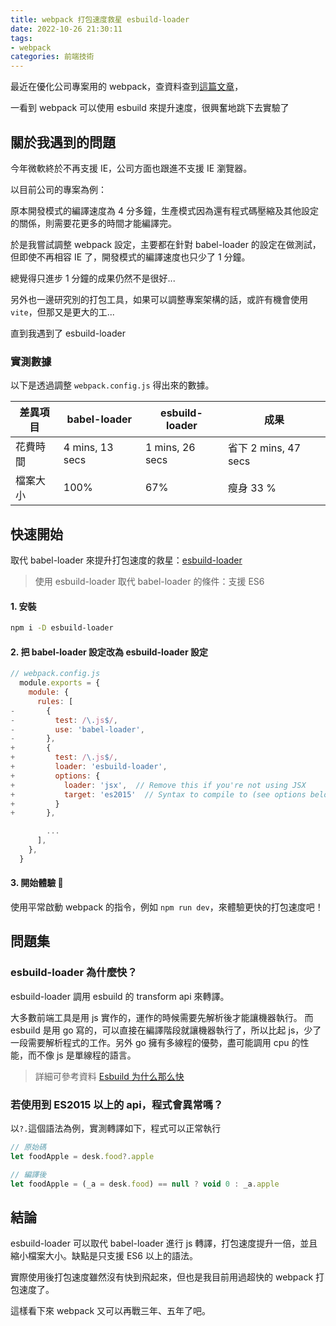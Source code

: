 ```yaml
---
title: webpack 打包速度救星 esbuild-loader
date: 2022-10-26 21:30:11
tags:
- webpack
categories: 前端技術
---
```


最近在優化公司專案用的 webpack，查資料查到[這篇文章](https://blog.logrocket.com/webpack-or-esbuild-why-not-both/)，

一看到 webpack 可以使用 esbuild 來提升速度，很興奮地跳下去實驗了

<!-- more -->

## 關於我遇到的問題

今年微軟終於不再支援 IE，公司方面也跟進不支援 IE 瀏覽器。

以目前公司的專案為例：

原本開發模式的編譯速度為 4 分多鐘，生產模式因為還有程式碼壓縮及其他設定的關係，則需要花更多的時間才能編譯完。

於是我嘗試調整 webpack 設定，主要都在針對 babel-loader 的設定在做測試，但即使不再相容 IE 了，開發模式的編譯速度也只少了 1 分鐘。

總覺得只進步 1 分鐘的成果仍然不是很好...

另外也一邊研究別的打包工具，如果可以調整專案架構的話，或許有機會使用 `vite`，但那又是更大的工...

直到我遇到了 esbuild-loader

### 實測數據

以下是透過調整 `webpack.config.js` 得出來的數據。

| 差異項目 | babel-loader    | esbuild-loader  | 成果                 |
| -------- | --------------- | --------------- | -------------------- |
| 花費時間 | 4 mins, 13 secs | 1 mins, 26 secs | 省下 2 mins, 47 secs |
| 檔案大小 | 100%            | 67%             | 瘦身 33 %            |

## 快速開始

取代 babel-loader 來提升打包速度的救星：[esbuild-loader](https://github.com/privatenumber/esbuild-loader)

> 使用 esbuild-loader 取代 babel-loader 的條件：支援 ES6

#### 1. 安裝

```bash
npm i -D esbuild-loader
```

#### 2. 把 babel-loader 設定改為 esbuild-loader 設定

```javascript
// webpack.config.js
  module.exports = {
    module: {
      rules: [
-       {
-         test: /\.js$/,
-         use: 'babel-loader',
-       },
+       {
+         test: /\.js$/,
+         loader: 'esbuild-loader',
+         options: {
+           loader: 'jsx',  // Remove this if you're not using JSX
+           target: 'es2015'  // Syntax to compile to (see options below for possible values)
+         }
+       },

        ...
      ],
    },
  }

```

#### 3. 開始體驗 🎉

使用平常啟動 webpack 的指令，例如 `npm run dev`，來體驗更快的打包速度吧！

## 問題集

### esbuild-loader 為什麼快？

esbuild-loader 調用 esbuild 的 transform api 來轉譯。

大多數前端工具是用 js 實作的，運作的時候需要先解析後才能讓機器執行。
而 esbuild 是用 go 寫的，可以直接在編譯階段就讓機器執行了，所以比起 js，少了一段需要解析程式的工作。另外 go 擁有多線程的優勢，盡可能調用 cpu 的性能，而不像 js 是單線程的語言。

> 詳細可參考資料 [Esbuild 为什么那么快](https://zhuanlan.zhihu.com/p/379164359)

### 若使用到 ES2015 以上的 api，程式會異常嗎？

以`?.`這個語法為例，實測轉譯如下，程式可以正常執行

```javascript
// 原始碼
let foodApple = desk.food?.apple

// 編譯後
let foodApple = (_a = desk.food) == null ? void 0 : _a.apple
```

## 結論

esbuild-loader 可以取代 babel-loader 進行 js 轉譯，打包速度提升一倍，並且縮小檔案大小。缺點是只支援 ES6 以上的語法。

實際使用後打包速度雖然沒有快到飛起來，但也是我目前用過超快的 webpack 打包速度了。

這樣看下來 webpack 又可以再戰三年、五年了吧。
